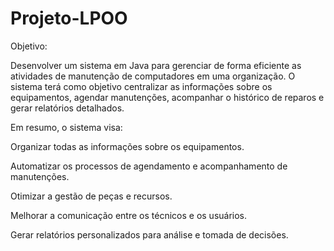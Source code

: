 # Projeto-LPOO

Objetivo: 

Desenvolver um sistema em Java para gerenciar de forma eficiente as atividades de manutenção de computadores em uma organização. O sistema terá como objetivo centralizar as informações sobre os equipamentos, agendar manutenções, acompanhar o histórico de reparos e gerar relatórios detalhados. 

Em resumo, o sistema visa: 

Organizar todas as informações sobre os equipamentos. 

Automatizar os processos de agendamento e acompanhamento de manutenções. 

Otimizar a gestão de peças e recursos. 

Melhorar a comunicação entre os técnicos e os usuários. 

Gerar relatórios personalizados para análise e tomada de decisões. 